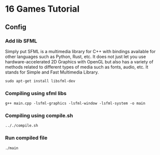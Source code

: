 # 16 Games Tutorial

## Config
### Add lib SFML
Simply put SFML is a multimedia library for C++ with bindings available for other languages such as Python, Rust, etc. It does not just let you use hardware-accelerated 2D Graphics with OpenGL but also has a variety of methods related to different types of media such as fonts, audio, etc. It stands for Simple and Fast Multimedia Library.

~~~
sudo apt-get install libsfml-dev
~~~

### Compiling using sfml libs
~~~
g++ main.cpp -lsfml-graphics -lsfml-window -lsfml-system -o main
~~~

### Compiling using compile.sh
~~~
.././compile.sh
~~~

### Run compiled file
~~~
./main
~~~



